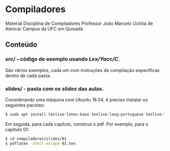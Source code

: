 
# Compiladores 

Material Disciplina de Compiladores
Professor João Marcelo Uchôa de Alencar
Campus da UFC em Quixadá

## Conteúdo

### src/ - código de exemplo usando _Lex/Yacc/C_.
São vários exemplos, cada um com instruções de compilação específicas dentro de cada pasta.

### slides/ - pasta com os _slides_ das aulas. 
Considerando uma máquina com Ubuntu 18.04, é preciso instalar os seguintes pacotes:

```bash
$ sudo apt install texlive-latex-base texlive-lang-portuguese texlive-latex-extra python-pygments
```

Em seguida, para cada capítulo, construa o pdf. Por exemplo, para o capítulo 01:

```bash
$ cd compiladores/slides/01
$ pdflatex -shell-escape 01.tex
```
